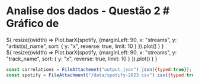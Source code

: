 # Analise dos dados - Questão 2 # Gráfico de
 <div class="card">${ resize((width) => Plot.barX(spotify, {marginLeft: 90, x: "streams", y: "artist(s)_name", sort: { y: "x", reverse: true, limit: 10 } }).plot() ) }</div> <div class="card">${ resize((width) => Plot.barX(spotify, {marginLeft: 90, x: "streams", y: "track_name", sort: { y: "x", reverse: true, limit: 10 } }).plot() ) }</div> 
 
 ```js 
 const correlations = FileAttachment("output.json").json({typed:true}); 
 const spotify = FileAttachment("/data/spotify-2023.csv").csv({typed:true}); 

 ```
 
